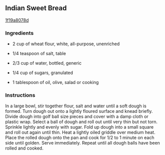 ## Indian Sweet Bread

[1f19a8078d](http://allrecipes.com/recipe/indian-sweet-bread/)

### Ingredients

 - 2 cup of wheat flour, white, all-purpose, unenriched

 - 1/4 teaspoon of salt, table

 - 2/3 cup of water, bottled, generic

 - 1/4 cup of sugars, granulated

 - 1 tablespoon of oil, olive, salad or cooking

### Instructions

In a large bowl, stir together flour, salt and water until a soft dough is formed. Turn dough out onto a lightly floured surface and knead briefly. Divide dough into golf ball size pieces and cover with a damp cloth or plastic wrap. Select a ball of dough and roll out until very thin but not torn. Sprinkle lightly and evenly with sugar. Fold up dough into a small square and roll out again until thin. Heat a lightly oiled griddle over medium heat. Place the rolled dough onto the pan and cook for 1/2 to 1 minute on each side until golden. Serve immediately. Repeat until all dough balls have been rolled and cooked.